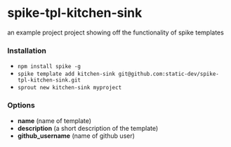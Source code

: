 # spike-tpl-kitchen-sink

an example project project showing off the functionality of spike templates

### Installation

- `npm install spike -g`
- `spike template add kitchen-sink git@github.com:static-dev/spike-tpl-kitchen-sink.git`
- `sprout new kitchen-sink myproject `

### Options

- **name** (name of template)
- **description** (a short description of the template)
- **github_username** (name of github user)
